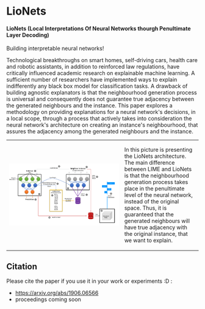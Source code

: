 # LioNets 
<h4>LioNets (Local Interpretations Of Neural Networks thourgh Penultimate Layer Decoding)</h4> 

Building interpretable neural networks!

Technological breakthroughs on smart homes, self-driving cars, health care and robotic assistants, in addition to reinforced law regulations, have critically influenced academic research on explainable machine learning. A sufficient number of researchers have implemented ways to explain indifferently any black box model for classification tasks. A drawback of building agnostic explanators is that the neighbourhood generation process is universal and consequently does not guarantee true adjacency between the generated neighbours and the instance. This paper explores a methodology on providing explanations for a neural network's decisions, in a local scope, through a process that actively takes into consideration the neural network's architecture on creating an instance's neighbourhood, that assures the adjacency among the generated neighbours and the instance.


<table align="center">
    <tr>
        <td width="60%"> <img src="https://github.com/iamollas/LioNets/raw/master/lionetsArchitecture.png" width="100%"></td>
        <td width="40%"><p>In this picture is presenting the LioNets architecture. The main difference between LIME and LioNets is that the neighbourhood generation process takes place in the penultimate level of the neural network, instead of the original space. Thus, it is guaranteed that the generated neighbours will have true adjacency with the original instance, that we want to explain.</p></td>
    </tr>
</table>

## Citation
Please cite the paper if you use it in your work or experiments :D :

- https://arxiv.org/abs/1906.06566
- proceedings coming soon
